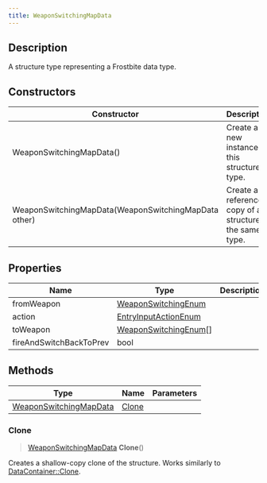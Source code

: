```yaml
---
title: WeaponSwitchingMapData
---
```

## Description

A structure type representing a Frostbite data type.

## Constructors

| Constructor                                          | Description                                              |
| ---------------------------------------------------- | -------------------------------------------------------- |
| WeaponSwitchingMapData()                             | Create a new instance of this structure type.            |
| WeaponSwitchingMapData(WeaponSwitchingMapData other) | Create a reference copy of a structure of the same type. |

## Properties

| Name                    | Type                                           | Description |
| ----------------------- | ---------------------------------------------- | ----------- |
| fromWeapon              | [WeaponSwitchingEnum](/vext/ref/fb/weaponswitchingenum/)     |             |
| action                  | [EntryInputActionEnum](/vext/ref/fb/entryinputactionenum/)   |             |
| toWeapon                | [WeaponSwitchingEnum](/vext/ref/fb/weaponswitchingenum/)\[\] |             |
| fireAndSwitchBackToPrev | bool                                           |             |

## Methods

| Type                                             | Name            | Parameters |
| ------------------------------------------------ | --------------- | ---------- |
| [WeaponSwitchingMapData](/vext/ref/fb/weaponswitchingmapdata/) | [Clone](#clone) |            |

### Clone

> [WeaponSwitchingMapData](/vext/ref/fb/weaponswitchingmapdata/) **Clone**()

Creates a shallow-copy clone of the structure. Works similarly to [DataContainer::Clone](/vext/ref/shared/class/datacontainer#clone).
